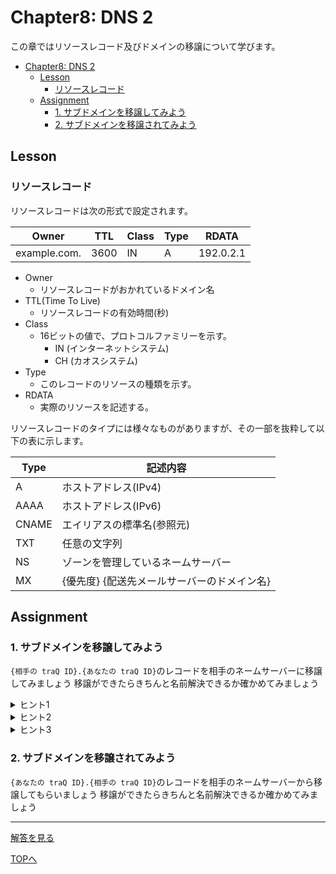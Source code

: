 # Chapter8: DNS 2

この章ではリソースレコード及びドメインの移譲について学びます。

- [Chapter8: DNS 2](#chapter8-dns-2)
  - [Lesson](#lesson)
    - [リソースレコード](#リソースレコード)
  - [Assignment](#assignment)
    - [1. サブドメインを移譲してみよう](#1-サブドメインを移譲してみよう)
    - [2. サブドメインを移譲されてみよう](#2-サブドメインを移譲されてみよう)

## Lesson

### リソースレコード

リソースレコードは次の形式で設定されます。

<!-- リソースレコードの形式を表で記述-->
|	Owner	|	TTL	|	Class	|	Type	|	RDATA	|
|	---	|	---	|	---	|	---	|	---	|
| example.com.	|	3600	|	IN	|	A	| 192.0.2.1 |

- Owner
  - リソースレコードがおかれているドメイン名
- TTL(Time To Live)
	- リソースレコードの有効時間(秒)
- Class
  - 16ビットの値で、プロトコルファミリーを示す。
    - IN (インターネットシステム)
    - CH (カオスシステム)
- Type
  - このレコードのリソースの種類を示す。
- RDATA
  - 実際のリソースを記述する。

リソースレコードのタイプには様々なものがありますが、その一部を抜粋して以下の表に示します。

| Type  | 記述内容                                    |
| ----- | ------------------------------------------- |
| A     | ホストアドレス(IPv4)                        |
| AAAA  | ホストアドレス(IPv6)                        |
| CNAME | エイリアスの標準名(参照元)                  |
| TXT   | 任意の文字列                                |
| NS    | ゾーンを管理しているネームサーバー          |
| MX    | {優先度} {配送先メールサーバーのドメイン名} |

## Assignment

### 1. サブドメインを移譲してみよう
`{相手の traQ ID}.{あなたの traQ ID}`のレコードを相手のネームサーバーに移譲してみましょう
移譲ができたらきちんと名前解決できるか確かめてみましょう
<details>
<summary>ヒント1</summary>
子側では新しく移譲されたゾーンを設定する必要があります。
</details>

<details>
<summary>ヒント2</summary>
親側では子のネームサーバーを登録する必要があります。
</details>

<details>
<summary>ヒント3</summary>
「bind9 dns delegation」などで調べるといいでしょう。
</details>

### 2. サブドメインを移譲されてみよう
`{あなたの traQ ID}.{相手の traQ ID}`のレコードを相手のネームサーバーから移譲してもらいましょう
移譲ができたらきちんと名前解決できるか確かめてみましょう


***

[解答を見る](../solutions/dhcp/README.md)

[TOPへ](../README.md)
